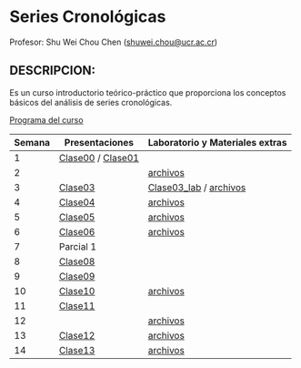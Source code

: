 # Series Cronológicas

Profesor: Shu Wei Chou Chen (<shuwei.chou@ucr.ac.cr>)

## DESCRIPCION:

Es un curso introductorio teórico-práctico que proporciona los conceptos
básicos del análisis de series cronológicas.

[Programa del
curso](https://shuwei325.github.io/SP1633-II22/SP1633-programa.pdf)

| Semana | Presentaciones                                                                                                                    | Laboratorio y Materiales extras                                                                                                           |
|------------|------------|------------------------------------------------|
| 1      | [Clase00](https://shuwei325.github.io/SP1633-II22/Clase00.html) / [Clase01](https://shuwei325.github.io/SP1633-II22/Clase01.html) |                                                                                                                                           |
| 2      |                                                                                                                                   | [archivos](https://shuwei325.github.io/SP1633-II22/Clase02.zip)                                                                           |
| 3      | [Clase03](https://shuwei325.github.io/SP1633-II22/Clase03.html)                                                                   | [Clase03_lab](https://shuwei325.github.io/SP1633-II22/Clase03_lab.html) / [archivos](https://shuwei325.github.io/SP1633-II22/Clase03.zip) |
| 4      | [Clase04](https://shuwei325.github.io/SP1633-II22/Clase04.html)                                                                   | [archivos](https://shuwei325.github.io/SP1633-II22/Clase04_lab.zip)                                                                       |
| 5      | [Clase05](https://shuwei325.github.io/SP1633-II22/Clase05.html)                                                                   | [archivos](https://shuwei325.github.io/SP1633-II22/Clase05_lab.zip)                                                                       |
| 6      | [Clase06](https://shuwei325.github.io/SP1633-II22/Clase06.html)                                                                   | [archivos](https://shuwei325.github.io/SP1633-II22/Clase06_lab.zip)                                                                       |
| 7      | Parcial 1                                                                                                                         |                                                                                                                                           |
| 8      | [Clase08](https://shuwei325.github.io/SP1633-II22/Clase08.html)                                                                   |                                                                                                                                           |
| 9      | [Clase09](https://shuwei325.github.io/SP1633-II22/Clase09.html)                                                                   |                                                                                                                                           |
| 10     | [Clase10](https://shuwei325.github.io/SP1633-II22/Clase10.html)                                                                   | [archivos](https://shuwei325.github.io/SP1633-II22/Clase10_lab.zip)                                                                       |
| 11     | [Clase11](https://shuwei325.github.io/SP1633-II22/Clase11.html)                                                                   |                                                                                                                                           |
| 12     |                                                                                                                                   | [archivos](https://shuwei325.github.io/SP1633-II22/Clase11_lab.zip)                                                                       |
| 13     | [Clase12](https://shuwei325.github.io/SP1633-II22/Clase12.html)                                                                   | [archivos](https://shuwei325.github.io/SP1633-II22/Clase12_lab.zip)                                                                       |
| 14     | [Clase13](https://shuwei325.github.io/SP1633-II22/Clase13.html)                                                                   | [archivos](https://shuwei325.github.io/SP1633-II22/Clase13_lab.zip)                                                                       |
